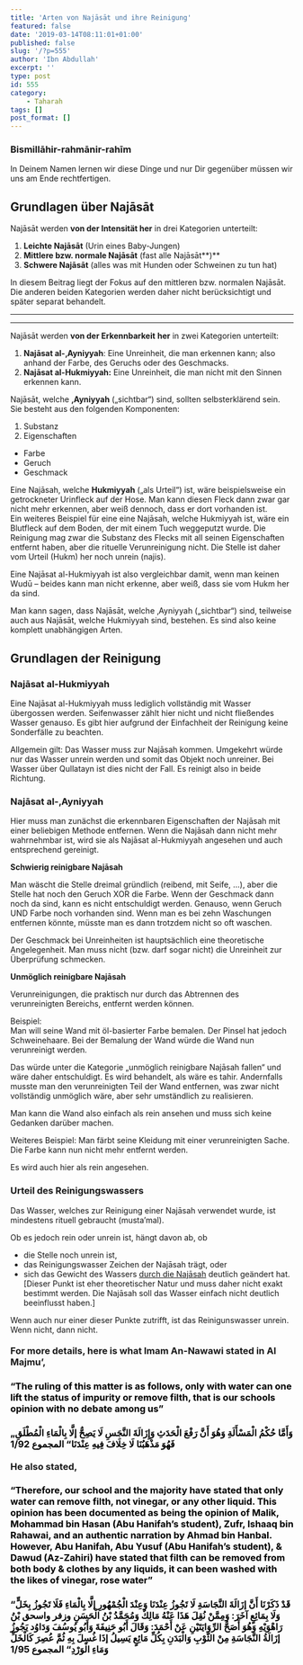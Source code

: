```yaml
---
title: 'Arten von Najāsāt und ihre Reinigung'
featured: false
date: '2019-03-14T08:11:01+01:00'
published: false
slug: '/?p=555'
author: 'Ibn Abdullah'
excerpt: ''
type: post
id: 555
category:
    - Taharah
tags: []
post_format: []
---
```

### Bismillāhir-rahmānir-rahīm

In Deinem Namen lernen wir diese Dinge und nur Dir gegenüber müssen wir uns am Ende rechtfertigen.

Grundlagen über Najāsāt
-----------------------

Najāsāt werden **von der Intensität her** in drei Kategorien unterteilt:

1. **Leichte Najāsāt** (Urin eines Baby-Jungen)
2. **Mittlere bzw. normale Najāsāt** (fast alle Najāsāt**)**
3. **Schwere Najāsāt** (alles was mit Hunden oder Schweinen zu tun hat)

In diesem Beitrag liegt der Fokus auf den mittleren bzw. normalen Najāsāt. Die anderen beiden Kategorien werden daher nicht berücksichtigt und später separat behandelt.

- - - - - -

- - - - - -

Najāsāt werden **von der Erkennbarkeit** **her** in zwei Kategorien unterteilt:

1. **Najāsat al-‚Ayniyyah**: Eine Unreinheit, die man erkennen kann; also anhand der Farbe, des Geruchs oder des Geschmacks.
2. **Najāsat al-Hukmiyyah:** Eine Unreinheit, die man nicht mit den Sinnen erkennen kann.

Najāsāt, welche **‚Ayniyyah** („sichtbar“) sind, sollten selbsterklärend sein. Sie besteht aus den folgenden Komponenten:

1. Substanz
2. Eigenschaften 
  - Farbe
  - Geruch
  - Geschmack

Eine Najāsah, welche **Hukmiyyah** („als Urteil“) ist, wäre beispielsweise ein getrockneter Urinfleck auf der Hose. Man kann diesen Fleck dann zwar gar nicht mehr erkennen, aber weiß dennoch, dass er dort vorhanden ist.  
Ein weiteres Beispiel für eine eine Najāsah, welche Hukmiyyah ist, wäre ein Blutfleck auf dem Boden, der mit einem Tuch weggeputzt wurde. Die Reinigung mag zwar die Substanz des Flecks mit all seinen Eigenschaften entfernt haben, aber die rituelle Verunreinigung nicht. Die Stelle ist daher vom Urteil (Hukm) her noch unrein (najis).

Eine Najāsat al-Hukmiyyah ist also vergleichbar damit, wenn man keinen Wudū – beides kann man nicht erkenne, aber weiß, dass sie vom Hukm her da sind.

Man kann sagen, dass Najāsāt, welche ‚Ayniyyah („sichtbar“) sind, teilweise auch aus Najāsāt, welche Hukmiyyah sind, bestehen. Es sind also keine komplett unabhängigen Arten.

Grundlagen der Reinigung
------------------------

### Najāsat al-Hukmiyyah

Eine Najāsat al-Hukmiyyah muss lediglich vollständig mit Wasser übergossen werden. Seifenwasser zählt hier nicht und nicht fließendes Wasser genauso. Es gibt hier aufgrund der Einfachheit der Reinigung keine Sonderfälle zu beachten.

Allgemein gilt: Das Wasser muss zur Najāsah kommen. Umgekehrt würde nur das Wasser unrein werden und somit das Objekt noch unreiner. Bei Wasser über Qullatayn ist dies nicht der Fall. Es reinigt also in beide Richtung.

### **Najāsat al-‚Ayniyyah**

Hier muss man zunächst die erkennbaren Eigenschaften der Najāsah mit einer beliebigen Methode entfernen. Wenn die Najāsah dann nicht mehr wahrnehmbar ist, wird sie als Najāsat al-Hukmiyyah angesehen und auch entsprechend gereinigt.

**Schwierig reinigbare Najāsah**

Man wäscht die Stelle dreimal gründlich (reibend, mit Seife, …), aber die Stelle hat noch den Geruch XOR die Farbe. Wenn der Geschmack dann noch da sind, kann es nicht entschuldigt werden. Genauso, wenn Geruch UND Farbe noch vorhanden sind. Wenn man es bei zehn Waschungen entfernen könnte, müsste man es dann trotzdem nicht so oft waschen.

Der Geschmack bei Unreinheiten ist hauptsächlich eine theoretische Angelegenheit. Man muss nicht (bzw. darf sogar nicht) die Unreinheit zur Überprüfung schmecken.

**Unmöglich reinigbare Najāsah**

Verunreinigungen, die praktisch nur durch das Abtrennen des verunreinigten Bereichs, entfernt werden können.

Beispiel:  
Man will seine Wand mit öl-basierter Farbe bemalen. Der Pinsel hat jedoch Schweinehaare. Bei der Bemalung der Wand würde die Wand nun verunreinigt werden.

Das würde unter die Kategorie „unmöglich reinigbare Najāsah fallen“ und wäre daher entschuldigt. Es wird behandelt, als wäre es tahir. Andernfalls musste man den verunreinigten Teil der Wand entfernen, was zwar nicht vollständig unmöglich wäre, aber sehr umständlich zu realisieren.

Man kann die Wand also einfach als rein ansehen und muss sich keine Gedanken darüber machen.

Weiteres Beispiel: Man färbt seine Kleidung mit einer verunreinigten Sache. Die Farbe kann nun nicht mehr entfernt werden.

Es wird auch hier als rein angesehen.

### Urteil des Reinigungswassers

Das Wasser, welches zur Reinigung einer Najāsah verwendet wurde, ist mindestens rituell gebraucht (musta’mal).

Ob es jedoch rein oder unrein ist, hängt davon ab, ob

- die Stelle noch unrein ist,
- das Reinigungswasser Zeichen der Najāsah trägt, oder
- sich das Gewicht des Wassers <span style="text-decoration:underline;">durch die Najāsah</span> deutlich geändert hat.  
  \[Dieser Punkt ist eher theoretischer Natur und muss daher nicht exakt bestimmt werden. Die Najāsah soll das Wasser einfach nicht deutlich beeinflusst haben.\]

Wenn auch nur einer dieser Punkte zutrifft, ist das Reinigunswasser unrein. Wenn nicht, dann nicht.

#### <span style="box-sizing:border-box;font-size:1.17em;">For more details, here is what Imam An-Nawawi stated in Al Majmu’,</span>

### <span style="box-sizing:border-box;color:rgb(0,0,0);">“The ruling of this matter is as follows, only with water can one lift the status of impurity or remove filth, that is our schools opinion with no debate among us”</span>

### <span style="box-sizing:border-box;color:rgb(0,0,0);">„وَأَمَّا حُكْمُ الْمَسْأَلَةِ وَهُوَ أَنَّ رَفْعَ الْحَدَثِ وَإِزَالَةَ النَّجَسِ لَا يَصِحُّ إلَّا بِالْمَاءِ الْمُطْلَقِ فَهُوَ مَذْهَبُنَا لَا خِلَافَ فِيهِ عِنْدَنَا“ المجموع 1/92</span>

####  <span style="box-sizing:border-box;font-size:1.17em;">He also stated,</span>

### <span style="box-sizing:border-box;color:rgb(0,0,0);">“Therefore, our school and the majority have stated that only water can remove filth, not vinegar, or any other liquid. This opinion has been documented as being the opinion of Malik, Mohammad bin Hasan (Abu Hanifah’s student), Zufr, Ishaaq bin Rahawai, and an authentic narration by Ahmad bin Hanbal. However, Abu Hanifah, Abu Yusuf (Abu Hanifah’s student), &amp; Dawud (Az-Zahiri) have stated that filth can be removed from both body &amp; clothes by any liquids, it can been washed with the likes of vinegar, rose water”</span>

### <span style="box-sizing:border-box;color:rgb(0,0,0);">“قَدْ ذَكَرْنَا أَنَّ إزَالَةَ النَّجَاسَةِ لَا تَجُوزُ عِنْدَنَا وَعِنْدَ الْجُمْهُورِ إلَّا بِالْمَاءِ فَلَا تَجُوزُ بِخَلٍّ وَلَا بِمَائِعٍ آخَرَ: وَمِمَّنْ نُقِلَ هَذَا عَنْهُ مَالِكٌ وَمُحَمَّدُ بْنُ الْحَسَنِ وزفر واسحق بْنُ رَاهْوَيْهِ وَهُوَ أَصَحُّ الرِّوَايَتَيْنِ عَنْ أَحْمَدَ: وَقَالَ أَبُو حَنِيفَةَ وَأَبُو يُوسُفَ وَدَاوُد يَجُوزُ إزَالَةُ النَّجَاسَةِ مِنْ الثَّوْبِ وَالْبَدَنِ بِكُلِّ مَائِعٍ يَسِيلُ إذَا غُسِلَ بِهِ ثُمَّ عُصِرَ كَالْخَلِّ وَمَاءِ الْوَرْدِ“ المجموع 1/95</span>